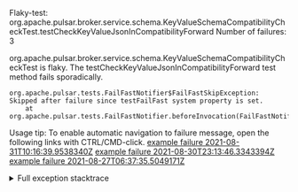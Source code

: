         
Flaky-test: org.apache.pulsar.broker.service.schema.KeyValueSchemaCompatibilityCheckTest.testCheckKeyValueJsonInCompatibilityForward
Number of failures: 3

org.apache.pulsar.broker.service.schema.KeyValueSchemaCompatibilityCheckTest is flaky. The testCheckKeyValueJsonInCompatibilityForward test method fails sporadically.

```
org.apache.pulsar.tests.FailFastNotifier$FailFastSkipException: Skipped after failure since testFailFast system property is set.
	at org.apache.pulsar.tests.FailFastNotifier.beforeInvocation(FailFastNotifier.java:88)

```

Usage tip: To enable automatic navigation to failure message, open the following links with CTRL/CMD-click.
[example failure 2021-08-31T10:16:39.9538340Z](https://github.com/apache/pulsar/runs/3471501156?check_suite_focus=true#step:10:1607)
[example failure 2021-08-30T23:13:46.3343394Z](https://github.com/apache/pulsar/runs/3467152431?check_suite_focus=true#step:9:867)
[example failure 2021-08-27T06:37:35.5049171Z](https://github.com/apache/pulsar/runs/3440411059?check_suite_focus=true#step:9:2789)


<details>
<summary>Full exception stacktrace</summary>
<code><pre>
org.apache.pulsar.tests.FailFastNotifier$FailFastSkipException: Skipped after failure since testFailFast system property is set.
	at org.apache.pulsar.tests.FailFastNotifier.beforeInvocation(FailFastNotifier.java:88)

</pre></code>
</details>

